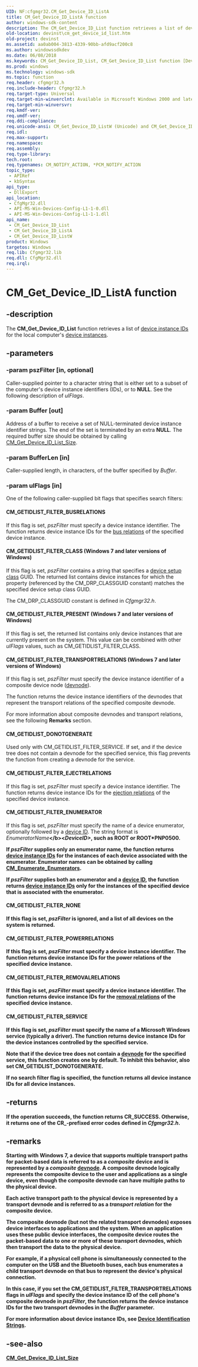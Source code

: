 ```yaml
---
UID: NF:cfgmgr32.CM_Get_Device_ID_ListA
title: CM_Get_Device_ID_ListA function
author: windows-sdk-content
description: The CM_Get_Device_ID_List function retrieves a list of device instance IDs for the local computer's device instances.
old-location: devinst\cm_get_device_id_list.htm
old-project: devinst
ms.assetid: aa0ab004-3813-4339-90bb-afd9acf200c8
ms.author: windowssdkdev
ms.date: 06/08/2018
ms.keywords: CM_Get_Device_ID_List, CM_Get_Device_ID_List function [Device and Driver Installation], CM_Get_Device_ID_ListA, CM_Get_Device_ID_ListW, cfgmgr32/CM_Get_Device_ID_List, cfgmgr32/CM_Get_Device_ID_ListA, cfgmgr32/CM_Get_Device_ID_ListW, cfgmgrfn_e9f614d2-9bac-4b30-b9a0-f0764e37950b.xml, devinst.cm_get_device_id_list
ms.prod: windows
ms.technology: windows-sdk
ms.topic: function
req.header: cfgmgr32.h
req.include-header: Cfgmgr32.h
req.target-type: Universal
req.target-min-winverclnt: Available in Microsoft Windows 2000 and later versions of Windows.
req.target-min-winversvr: 
req.kmdf-ver: 
req.umdf-ver: 
req.ddi-compliance: 
req.unicode-ansi: CM_Get_Device_ID_ListW (Unicode) and CM_Get_Device_ID_ListA (ANSI)
req.idl: 
req.max-support: 
req.namespace: 
req.assembly: 
req.type-library: 
tech.root: 
req.typenames: CM_NOTIFY_ACTION, *PCM_NOTIFY_ACTION
topic_type:
 - APIRef
 - kbSyntax
api_type:
 - DllExport
api_location:
 - CfgMgr32.dll
 - API-MS-Win-Devices-Config-L1-1-0.dll
 - API-MS-Win-Devices-Config-L1-1-1.dll
api_name:
 - CM_Get_Device_ID_List
 - CM_Get_Device_ID_ListA
 - CM_Get_Device_ID_ListW
product: Windows
targetos: Windows
req.lib: Cfgmgr32.lib
req.dll: CfgMgr32.dll
req.irql: 
---
```


# CM_Get_Device_ID_ListA function


## -description


The <b>CM_Get_Device_ID_List</b> function retrieves a list of <a href="devinst.device_instance_ids">device instance IDs</a> for the local computer's <a href="https://msdn.microsoft.com/86688b5d-575d-42e1-9158-7ffba1aaf1d3">device instances</a>.


## -parameters




### -param pszFilter [in, optional]

Caller-supplied pointer to a character string that is either set to a subset of the computer's device instance identifiers (IDs), or to <b>NULL</b>. See the following description of <i>ulFlags</i>. 


### -param Buffer [out]

Address of a buffer to receive a set of NULL-terminated device instance identifier strings. The end of the set is terminated by an extra <b>NULL</b>. The required buffer size should be obtained by calling <a href="https://msdn.microsoft.com/library/windows/hardware/ff538427">CM_Get_Device_ID_List_Size</a>. 


### -param BufferLen [in]

Caller-supplied length, in characters, of the buffer specified by <i>Buffer</i>.


### -param ulFlags [in]

One of the following caller-supplied bit flags that specifies search filters:





#### CM_GETIDLIST_FILTER_BUSRELATIONS

If this flag is set, <i>pszFilter</i> must specify a device instance identifier. The function returns device instance IDs for the <a href="https://msdn.microsoft.com/32437c5a-ad92-433c-8255-83775751a44d">bus relations</a> of the specified device instance.



#### CM_GETIDLIST_FILTER_CLASS (Windows 7 and later versions of Windows)

If this flag is set, <i>pszFilter</i> contains a string that specifies a <a href="https://msdn.microsoft.com/en-us/library/windows/hardware/ff552344">device setup class</a> GUID. The returned list contains device instances for which the property (referenced by the CM_DRP_CLASSGUID constant) matches the specified device setup class GUID. 

The CM_DRP_CLASSGUID constant is defined in <i>Cfgmgr32.h</i>.



#### CM_GETIDLIST_FILTER_PRESENT (Windows 7 and later versions of Windows)

If this flag is set, the returned list contains only device instances that are currently present on the system. This value can be combined with other <i>ulFlags</i> values, such as CM_GETIDLIST_FILTER_CLASS.



#### CM_GETIDLIST_FILTER_TRANSPORTRELATIONS (Windows 7 and later versions of Windows)

If this flag is set, <i>pszFilter</i> must specify the device instance identifier of a composite device node (<a href="https://msdn.microsoft.com/86688b5d-575d-42e1-9158-7ffba1aaf1d3">devnode</a>).

The function returns the device instance identifiers of the devnodes that represent the transport relations of the specified composite devnode. 

For more information about composite devnodes and transport relations, see the following <b>Remarks</b> section.



#### CM_GETIDLIST_DONOTGENERATE

Used only with CM_GETIDLIST_FILTER_SERVICE. If set, and if the device tree does not contain a devnode for the specified service, this flag prevents the function from creating a devnode for the service. 



#### CM_GETIDLIST_FILTER_EJECTRELATIONS

If this flag is set, <i>pszFilter</i> must specify a device instance identifier. The function returns device instance IDs for the <a href="https://msdn.microsoft.com/32437c5a-ad92-433c-8255-83775751a44d">ejection relations</a> of the specified device instance.



#### CM_GETIDLIST_FILTER_ENUMERATOR

If this flag is set, <i>pszFilter</i> must specify the name of a device enumerator, optionally followed by a <a href="devinst.device_ids">device ID</a>. The string format is <i>EnumeratorName</i><b>\</b>&lt;<i>DeviceID&gt;</i>, such as <b>ROOT</b> or <b>ROOT\*PNP0500</b>.

If <i>pszFilter</i> supplies only an enumerator name, the function returns <a href="devinst.device_instance_ids">device instance IDs</a> for the instances of each device associated with the enumerator. Enumerator names can be obtained by calling <a href="https://msdn.microsoft.com/library/windows/hardware/ff538026">CM_Enumerate_Enumerators</a>.

If <i>pszFilter</i> supplies both an enumerator and a <a href="devinst.device_ids">device ID</a>, the function returns <a href="devinst.device_instance_ids">device instance IDs</a> only for the instances of the specified device that is associated with the enumerator.



#### CM_GETIDLIST_FILTER_NONE

If this flag is set, <i>pszFilter</i> is ignored, and a list of all devices on the system is returned.



#### CM_GETIDLIST_FILTER_POWERRELATIONS

If this flag is set, <i>pszFilter</i> must specify a device instance identifier. The function returns device instance IDs for the power relations of the specified device instance.



#### CM_GETIDLIST_FILTER_REMOVALRELATIONS

If this flag is set, <i>pszFilter</i> must specify a device instance identifier. The function returns device instance IDs for the <a href="https://msdn.microsoft.com/32437c5a-ad92-433c-8255-83775751a44d">removal relations</a> of the specified device instance.



#### CM_GETIDLIST_FILTER_SERVICE

If this flag is set, <i>pszFilter</i> must specify the name of a Microsoft Windows service (typically a driver). The function returns device instance IDs for the device instances controlled by the specified service.

Note that if the device tree does not contain a <a href="https://msdn.microsoft.com/86688b5d-575d-42e1-9158-7ffba1aaf1d3">devnode</a> for the specified service, this function creates one by default. To inhibit this behavior, also set CM_GETIDLIST_DONOTGENERATE.

If no search filter flag is specified, the function returns all device instance IDs for all device instances.


## -returns



If the operation succeeds, the function returns CR_SUCCESS. Otherwise, it returns one of the CR_-prefixed error codes defined in <i>Cfgmgr32.h</i>.




## -remarks



Starting with Windows 7, a device that supports multiple transport paths for packet-based data is referred to as a <i>composite </i>device and is represented by a <i>composite </i><a href="https://msdn.microsoft.com/86688b5d-575d-42e1-9158-7ffba1aaf1d3">devnode</a>. A composite devnode logically represents the composite device to the user and applications as a single device, even though the composite devnode can have multiple paths to the physical device. 

Each active transport path to the physical device is represented by a transport devnode and is referred to as a <i>transport relation</i> for the composite device.

The composite devnode (but not the related transport devnodes) exposes device interfaces to applications and the system. When an application uses these public device interfaces, the composite device routes the packet-based data to one or more of these transport devnodes, which then transport the data to the physical device.

For example, if a physical cell phone is simultaneously connected to the computer on the USB and the Bluetooth buses, each bus enumerates a child transport devnode on that bus to represent the device's physical connection. 

In this case, if you set the CM_GETIDLIST_FILTER_TRANSPORTRELATIONS flags in <i>ulFlags</i> and specify the device instance ID of the cell phone's composite devnode in <i>pszFilter</i>, the function returns the device instance IDs for the two transport devnodes in the <i>Buffer</i> parameter.

For more information about device instance IDs, see <a href="https://docs.microsoft.com/en-us/windows-hardware/drivers/install/device-identification-strings">Device Identification Strings</a>.




## -see-also




<a href="https://msdn.microsoft.com/library/windows/hardware/ff538427">CM_Get_Device_ID_List_Size</a>
 

 

